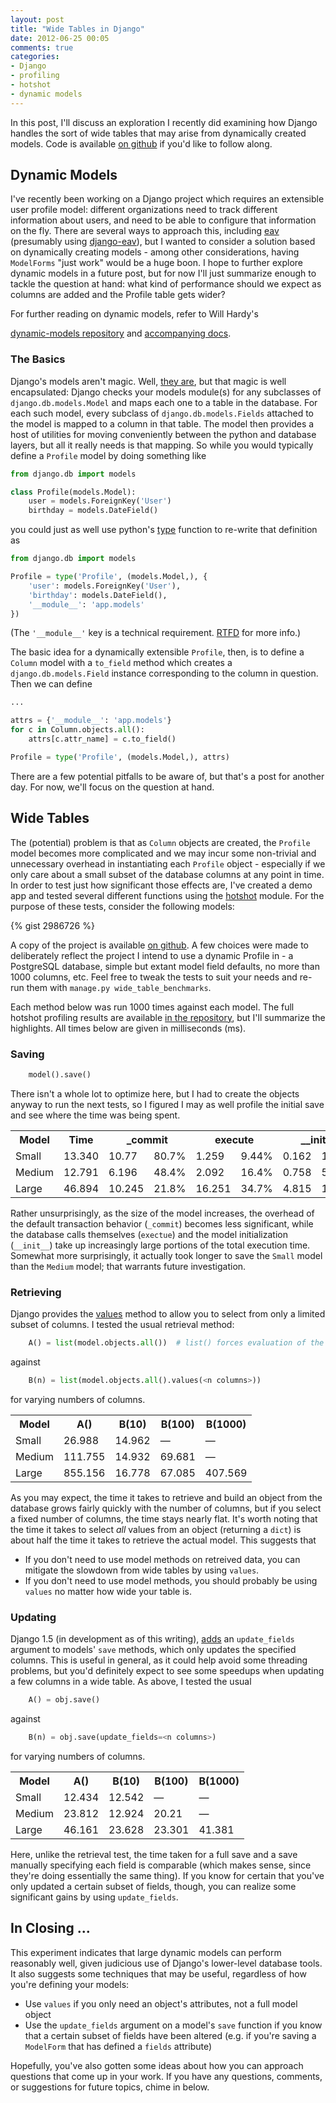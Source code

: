 ```yaml
---
layout: post
title: "Wide Tables in Django"
date: 2012-06-25 00:05
comments: true
categories: 
- Django
- profiling
- hotshot
- dynamic models
---
```


In this post, I'll discuss an exploration I recently did examining how Django
handles the sort of wide tables that may arise from dynamically created models.
Code is available 
[on github](https://github.com/jamesdabbs/django-experiments/tree/master/wide_tables)
if you'd like to follow along.

## Dynamic Models
I've recently been working on a Django project which requires an extensible 
user profile model: different organizations need to track different information
about users, and need to be able to configure that information on the fly. 
There are several ways to approach this, including 
[eav](http://en.wikipedia.org/wiki/Entity%E2%80%93attribute%E2%80%93value_model) 
(presumably using [django-eav](https://github.com/mvpdev/django-eav)), but I 
wanted to consider a solution based on dynamically creating models - among
other considerations, having `ModelForms` "just work" would be a huge boon. I 
hope to further explore dynamic models in a future post, but for now I'll just 
summarize enough to tackle the question at hand: what kind of performance 
should we expect as columns are added and the Profile table gets wider? 
<!-- more --> For further reading on dynamic models, refer to Will Hardy's 
[dynamic-models repository](https://github.com/willhardy/dynamic-models) 
and [accompanying docs](http://dynamic-models.rtfd.org/).

### The Basics
Django's models aren't magic. Well, 
[they are](https://groups.google.com/forum/?fromgroups#!searchin/comp.lang.python/metaclasses$20are$20deeper$20magic/comp.lang.python/o61KSF77IWs/s09TqSEvTQgJ), 
but that magic is well encapsulated: Django checks your models module(s) for 
any subclasses of `django.db.models.Model` and maps each one to a table 
in the database. For each such model, every subclass of 
`django.db.models.Fields` attached to the model is mapped to a column in that 
table. The model then provides a host of utilities for moving conveniently 
between the python and database layers, but all it really needs is that 
mapping. So while you would typically define a `Profile` model by doing
something like 

``` python models.py 
from django.db import models

class Profile(models.Model):
    user = models.ForeignKey('User')
    birthday = models.DateField()
```

you could just as well use python's 
[type](http://docs.python.org/library/functions.html#type) function to re-write
that definition as

``` python models.py
from django.db import models

Profile = type('Profile', (models.Model,), {
    'user': models.ForeignKey('User'),
    'birthday': models.DateField(),
    '__module__': 'app.models'
})
```
(The `'__module__'` key is a technical requirement. 
[RTFD](http://dynamic-models.readthedocs.org/) for more info.)

The basic idea for a dynamically extensible `Profile`, then, is to define a 
`Column` model with a `to_field` method which creates a 
`django.db.models.Field` instance corresponding to the column in question. 
Then we can define

``` python models.py
...

attrs = {'__module__': 'app.models'}
for c in Column.objects.all():
    attrs[c.attr_name] = c.to_field()

Profile = type('Profile', (models.Model,), attrs)
```

There are a few potential pitfalls to be aware of, but that's a post for
another day. For now, we'll focus on the question at hand.

## Wide Tables
The (potential) problem is that as `Column` objects are created, the `Profile`
model becomes more complicated and we may incur some non-trivial and 
unnecessary overhead in instantiating each `Profile` object - especially if we 
only care about a small subset of the database columns at any point in time. In 
order to test just how significant those effects are, I've created a demo app 
and tested several different functions using the 
[hotshot](http://docs.python.org/library/hotshot.html) module. For the purpose
of these tests, consider the following models:

{% gist 2986726 %}

A copy of the project is available 
[on github](https://github.com/jamesdabbs/django-experiments/tree/master/wide_tables).
A few choices were made to deliberately reflect the project I intend to use a
dynamic Profile in - a PostgreSQL database, simple but extant model field
defaults, no more than 1000 columns, etc. Feel free to tweak the tests to suit
your needs and re-run them with `manage.py wide_table_benchmarks`.

Each method below was run 1000 times against each model. The full hotshot
profiling results are available
[in the repository](https://github.com/jamesdabbs/django-experiments/blob/master/wide_tables/benchmarks.txt),
but I'll summarize the highlights. All times below are given in milliseconds (ms).

### Saving
``` python
    model().save()
```

There isn't a whole lot to optimize here, but I had to create the objects
anyway to run the next tests, so I figured I may as well profile the initial
save and see where the time was being spent.

<table class="data">
  <tr>
    <th>Model</th>
    <th>Time</th>
    <th colspan=2>_commit</th>
    <th colspan=2>execute</th>
    <th colspan=2>__init__</th>
  </tr>
  <tr>
    <td>Small</td>
    <td>13.340</td>
    <td>10.77</td>
    <td>80.7%</td>
    <td>1.259</td>
    <td>9.44%</td>
    <td>0.162</td>
    <td>1.21%</td>
  </tr>
  <tr>
    <td>Medium</td>
    <td>12.791</td>
    <td>6.196</td>
    <td>48.4%</td>
    <td>2.092</td>
    <td>16.4%</td>
    <td>0.758</td>
    <td>5.93%</td>
  </tr>
  <tr>
    <td>Large</td>
    <td>46.894</td>
    <td>10.245</td>
    <td>21.8%</td>
    <td>16.251</td>
    <td>34.7%</td>
    <td>4.815</td>
    <td>10.3%</td>
  </tr>
</table>

Rather unsurprisingly, as the size of the model increases, the overhead of the 
default transaction behavior (`_commit`) becomes less significant, while the 
database calls themselves (`exectue`) and the model initialization (`__init__`) 
take up increasingly large portions of the total execution time. Somewhat more 
surprisingly, it actually took longer to save the `Small` model than the 
`Medium` model; that warrants future investigation.

### Retrieving

Django provides the 
[values](https://docs.djangoproject.com/en/dev/ref/models/querysets/#values) 
method to allow you to select from only a limited subset of columns. I tested 
the usual retrieval method:

``` python
    A() = list(model.objects.all())  # list() forces evaluation of the QuerySet
```

against

``` python
    B(n) = list(model.objects.all().values(<n columns>))
```

for varying numbers of columns.

<table class="data">
  <tr>
    <th>Model</th>
    <th>A()</th>
    <th>B(10)</th>
    <th>B(100)</th>
    <th>B(1000)</th>
  </tr>
  <tr>
    <td>Small</td>
    <td>26.988</td>
    <td>14.962</td>
    <td>&mdash;</td>
    <td>&mdash;</td>
  </tr>
  <tr>
    <td>Medium</td>
    <td>111.755</td>
    <td>14.932</td>
    <td>69.681</td>
    <td>&mdash;</td>
  </tr>
  <tr>
    <td>Large</td>
    <td>855.156</td>
    <td>16.778</td>
    <td>67.085</td>
    <td>407.569</td>
  </tr>
</table>

As you may expect, the time it takes to retrieve and build an object
from the database grows fairly quickly with the number of columns, but if you
select a fixed number of columns, the time stays nearly flat. It's worth noting
that the time it takes to select _all_ values from an object (returning a
`dict`) is about half the time it takes to retrieve the actual model. This
suggests that

* If you don't need to use model methods on retreived data, you can mitigate
  the slowdown from wide tables by using `values`.
* If you don't need to use model methods, you should probably be using `values`
  no matter how wide your table is.

### Updating

Django 1.5 (in development as of this writing), 
[adds](https://docs.djangoproject.com/en/dev/releases/1.5/) an `update_fields` 
argument to models' `save` methods, which only updates the specified columns. 
This is useful in general, as it could help avoid some threading problems, but 
you'd definitely expect to see some speedups when updating a few columns in
a wide table. As above, I tested the usual

``` python
    A() = obj.save()
```

against

``` python
    B(n) = obj.save(update_fields=<n columns>)
```

for varying numbers of columns.

<table class="data">
  <tr>
    <th>Model</th>
    <th>A()</th>
    <th>B(10)</th>
    <th>B(100)</th>
    <th>B(1000)</th>
  </tr>
  <tr>
    <td>Small</td>
    <td>12.434</td>
    <td>12.542</td>
    <td>&mdash;</td>
    <td>&mdash;</td>
  </tr>
  <tr>
    <td>Medium</td>
    <td>23.812</td>
    <td>12.924</td>
    <td>20.21</td>
    <td>&mdash;</td>
  </tr>
  <tr>
    <td>Large</td>
    <td>46.161</td>
    <td>23.628</td>
    <td>23.301</td>
    <td>41.381</td>
  </tr>
</table>

Here, unlike the retrieval test, the time taken for a full save and a save 
manually specifying each field is comparable (which makes sense, since they're
doing essentially the same thing). If you know for certain that you've only
updated a certain subset of fields, though, you can realize some significant
gains by using `update_fields`.

## In Closing ...

This experiment indicates that large dynamic models can perform reasonably well,
given judicious use of Django's lower-level database tools. It also suggests
some techniques that may be useful, regardless of how you're defining your
models:

* Use `values` if you only need an object's attributes, not a full model object
* Use the `update_fields` argument on a model's `save` function if you know
  that a certain subset of fields have been altered (e.g. if you're saving a 
  `ModelForm` that has defined a `fields` attribute)
  
Hopefully, you've also gotten some ideas about how you can approach questions 
that come up in your work. If you have any questions, comments, or suggestions 
for future topics, chime in below.
